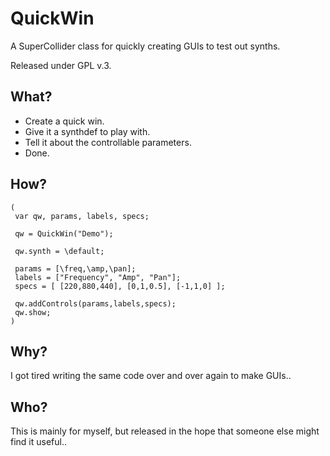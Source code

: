 QuickWin
========

A SuperCollider class for quickly creating GUIs to test out synths.

Released under GPL v.3.

What?
-----
* Create a quick win.
* Give it a synthdef to play with.
* Tell it about the controllable parameters.
* Done.

How?
----

    (
     var qw, params, labels, specs;
     
     qw = QuickWin("Demo");
     
     qw.synth = \default;

     params = [\freq,\amp,\pan];
     labels = ["Frequency", "Amp", "Pan"];
     specs = [ [220,880,440], [0,1,0.5], [-1,1,0] ];

     qw.addControls(params,labels,specs);
     qw.show;
    )

Why?
----
I got tired writing the same code over and over again to make GUIs..

Who?
----
This is mainly for myself, but released in the hope that someone else might find it useful..

